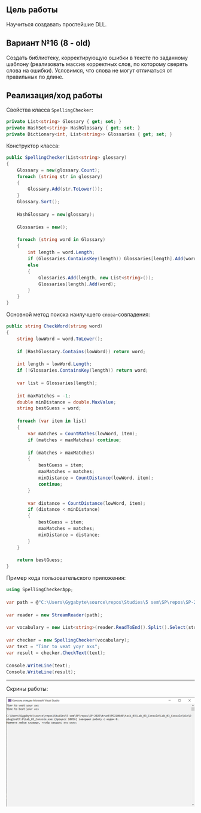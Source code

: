 ## Цель работы ##
Научиться создавать простейшие DLL.
## Вариант №16 (8 - old) ##
Создать библиотеку, корректирующую ошибки в тексте по заданному шаблону (реализовать массив корректных слов, по которому сверять слова на ошибки). Условимся, что слова не могут отличаться от правильных по длине.
## Реализация/ход работы ##
Свойства класса `SpellingChecker`:
```C#
private List<string> Glossary { get; set; }
private HashSet<string> HashGlossary { get; set; }
private Dictionary<int, List<string>> Glossaries { get; set; }
```
Конструктор класса:
```C#
public SpellingChecker(List<string> glossary)
{
    Glossary = new(glossary.Count);
    foreach (string str in glossary)
    {
        Glossary.Add(str.ToLower());
    }
    Glossary.Sort();

    HashGlossary = new(glossary);

    Glossaries = new();

    foreach (string word in Glossary)
    {
        int length = word.Length;
        if (Glossaries.ContainsKey(length)) Glossaries[length].Add(word);
        else
        {
            Glossaries.Add(length, new List<string>());
            Glossaries[length].Add(word);
        }
    }
}
```
Основной метод поиска наилучшего `слова`-совпадения:
```C#
public string CheckWord(string word)
{
    string lowWord = word.ToLower();

    if (HashGlossary.Contains(lowWord)) return word;

    int length = lowWord.Length;
    if (!Glossaries.ContainsKey(length)) return word;

    var list = Glossaries[length];

    int maxMatches = -1;
    double minDistance = double.MaxValue;
    string bestGuess = word;

    foreach (var item in list)
    {
        var matches = CountMathes(lowWord, item);
        if (matches < maxMatches) continue;

        if (matches > maxMatches)
        {
            bestGuess = item;
            maxMatches = matches;
            minDistance = CountDistance(lowWord, item);
            continue;
        }

        var distance = CountDistance(lowWord, item);
        if (distance < minDistance)
        {
            bestGuess = item;
            maxMatches = matches;
            minDistance = distance;
        }
    }

    return bestGuess;
}
```
Пример кода пользовательского приложения:
```C#
using SpellingCheckerApp;

var path = @"C:\Users\Gygabyte\source\repos\Studies\5 sem\SP\repos\SP-2023\trunk\PO210640\task_03\Lab_03_Console\Lab_03_Console\Source\5000-words.txt";

var reader = new StreamReader(path);

var vocabulary = new List<string>(reader.ReadToEnd().Split().Select(str => str.Trim()));

var checker = new SpellingChecker(vocabulary);
var text = "Timr to veat yoyr axs";
var result = checker.CheckText(text);

Console.WriteLine(text);
Console.WriteLine(result);
```

---

Скрины работы:

![Example](images/Example.png "Example")